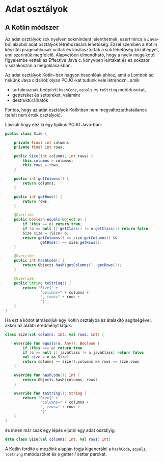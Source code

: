 # Adat osztályok

## A Kotlin módszer

Az adat osztályok sok nyelven sokmindent jelenthetnek, ezért nincs a Java-ból alapból adat osztályok létrehozására lehetőség.
Ezzel szemben a Kotlin készítői pragmatikusak voltak és kiválasztottak a sok lehetőség közül egyet, ami szerintük megfelelő.
Alapvetően elmondható, hogy a nyelv megalkotói figyelembe vették az Effective Java c. könyvben leírtakat és ez sokszor visszaköszön
a megoldásaikban.

Az adat osztályok Kotlin-ban nagyon hasonlóak ahhoz, amit a Lombok ad nekünk Java oldalról: olyan POJO-kat tudunk vele létrehozni, amik

- tartalmaznak beépített `hashCode`, `equals` és `toString` metódusokat,
- gettereket és settereket, valamint
- destruktúrálhatók

Fontos, hogy az adat osztályok Kotlinban nem megváltoztathatatlanok (tehát nem érték osztályok).

Lássuk hogy néz ki egy tipikus POJO Java-ban:

```java
public class Size {

    private final int columns;
    private final int rows;

    public Size(int columns, int rows) {
        this.columns = columns;
        this.rows = rows;
    }

    public int getColumns() {
        return columns;
    }

    public int getRows() {
        return rows;
    }

    @Override
    public boolean equals(Object o) {
        if (this == o) return true;
        if (o == null || getClass() != o.getClass()) return false;
        Size size = (Size) o;
        return getColumns() == size.getColumns() &&
                getRows() == size.getRows();
    }

    @Override
    public int hashCode() {
        return Objects.hash(getColumns(), getRows());
    }

    @Override
    public String toString() {
        return "Size{" +
                "columns=" + columns +
                ", rows=" + rows +
                '}';
    }
}
```

Ha ezt a kódot átmásoljuk egy Kotlin osztályba az átalakító segítségével, akkor az alábbi eredményt látjuk:

```kotlin
class Size(val columns: Int, val rows: Int) {

    override fun equals(o: Any?): Boolean {
        if (this === o) return true
        if (o == null || javaClass != o.javaClass) return false
        val size = o as Size?
        return columns == size!!.columns && rows == size.rows
    }

    override fun hashCode(): Int {
        return Objects.hash(columns, rows)
    }

    override fun toString(): String {
        return "Size{" +
                "columns=" + columns +
                ", rows=" + rows +
                '}'
    }
}
```

és innen már csak egy lépés eljutni egy adat osztályig:

```kotlin
data class Size(val columns: Int, val rows: Int)
```

A Kotlin fordító a mezőink alapján fogja kigenerálni a `hashCode`, `equals`, `toString` metódusokat és a getter / setter párokat.